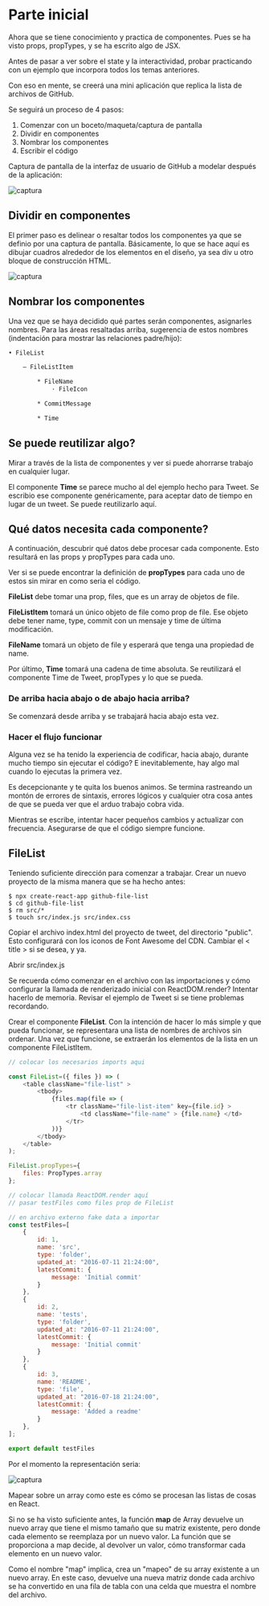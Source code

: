 # Parte inicial

Ahora que se tiene conocimiento y practica de componentes. Pues se ha visto props, propTypes, y se ha escrito algo de JSX.

Antes de pasar a ver sobre el state y la interactividad, probar practicando con un ejemplo que incorpora todos los temas anteriores.

Con eso en mente, se creerá una mini aplicación que replica la lista de archivos de GitHub.

Se seguirá un proceso de 4 pasos:

1. Comenzar con un boceto/maqueta/captura de pantalla
2. Dividir en componentes
3. Nombrar los componentes
4. Escribir el código

Captura de pantalla de la interfaz de usuario de GitHub a modelar después de la aplicación:

![captura](./img/captura.png)

## Dividir en componentes

El primer paso es delinear o resaltar todos los componentes ya que se definio por una captura de pantalla. Básicamente, lo que se hace aquí es dibujar cuadros alrededor de los elementos en el diseño, ya sea div u otro bloque de construcción HTML.

![captura](./img/captura2.png)

## Nombrar los componentes

Una vez que se haya decidido qué partes serán componentes, asignarles nombres. Para las áreas resaltadas arriba, sugerencia de estos nombres (indentación para mostrar las relaciones padre/hijo):

```html
• FileList

    – FileListItem

        * FileName
            · FileIcon

        * CommitMessage

        * Time
```

## Se puede reutilizar algo?

Mirar a través de la lista de componentes y ver si puede ahorrarse trabajo en cualquier lugar.

El componente **Time** se parece mucho al del ejemplo hecho para Tweet. Se escribio ese componente genéricamente, para aceptar dato de tiempo en lugar de un tweet. Se puede reutilizarlo aquí.

## Qué datos necesita cada componente?

A continuación, descubrir qué datos debe procesar cada componente. Esto resultará en las props y propTypes para cada uno.

Ver si se puede encontrar la definición de **propTypes** para cada uno de estos sin mirar en como seria el código.

**FileList** debe tomar una prop, files, que es un array de objetos de file.

**FileListItem** tomará un único objeto de file como prop de file. Ese objeto debe tener name, type, commit con un mensaje y time de última modificación.

**FileName** tomará un objeto de file y esperará que tenga una propiedad de name.

Por último, **Time** tomará una cadena de time absoluta. Se reutilizará el componente Time de Tweet, propTypes y lo que se pueda.

### De arriba hacia abajo o de abajo hacia arriba?

Se comenzará desde arriba y se trabajará hacia abajo esta vez.

### Hacer el flujo funcionar

Alguna vez se ha tenido la experiencia de codificar, hacia abajo, durante mucho tiempo sin ejecutar el código? E inevitablemente, hay algo mal cuando lo ejecutas la primera vez.

Es decepcionante y te quita los buenos animos. Se termina rastreando un montón de errores de sintaxis, errores lógicos y cualquier otra cosa antes de que se pueda ver que el arduo trabajo cobra vida.

Mientras se escribe, intentar hacer pequeños cambios y actualizar con frecuencia. Asegurarse de que el código siempre funcione.

## FileList

Teniendo suficiente dirección para comenzar a trabajar. Crear un nuevo proyecto de la misma manera que se ha hecho antes:

```shell
$ npx create-react-app github-file-list
$ cd github-file-list
$ rm src/*
$ touch src/index.js src/index.css
```

Copiar el archivo index.html del proyecto de tweet, del directorio "public". Esto configurará con los iconos de Font Awesome del CDN. Cambiar el < title > si se desea, y ya.

Abrir src/index.js

Se recuerda cómo comenzar en el archivo con las importaciones y cómo configurar la llamada de renderizado inicial con ReactDOM.render? Intentar hacerlo de memoria. Revisar el ejemplo de Tweet si se tiene problemas recordando.

Crear el componente **FileList**. Con la intención de hacer lo más simple y que pueda funcionar, se representara una lista de nombres de archivos sin ordenar. Una vez que funcione, se extraerán los elementos de la lista en un componente FileListItem.

```js
// colocar los necesarios imports aqui

const FileList=({ files }) => (
    <table className="file-list" >
        <tbody>
            {files.map(file => (
                <tr className="file-list-item" key={file.id} >
                    <td className="file-name" > {file.name} </td>
                </tr>
            ))}
        </tbody>
    </table>
);

FileList.propTypes={
    files: PropTypes.array
};

// colocar llamada ReactDOM.render aquí
// pasar testFiles como files prop de FileList

// en archivo externo fake data a importar
const testFiles=[
    {
        id: 1,
        name: 'src',
        type: 'folder',
        updated_at: "2016-07-11 21:24:00",
        latestCommit: {
            message: 'Initial commit'
        }
    },
    {
        id: 2,
        name: 'tests',
        type: 'folder',
        updated_at: "2016-07-11 21:24:00",
        latestCommit: {
            message: 'Initial commit'
        }
    },
    {
        id: 3,
        name: 'README',
        type: 'file',
        updated_at: "2016-07-18 21:24:00",
        latestCommit: {
            message: 'Added a readme'
        }
    },
];

export default testFiles
```

Por el momento la representación seria:

![captura](./img/captura3.png)

Mapear sobre un array como este es cómo se procesan las listas de cosas en React.

Si no se ha visto suficiente antes, la función **map** de Array devuelve un nuevo array que tiene el mismo tamaño que su matriz existente, pero donde cada elemento se reemplaza por un nuevo valor. La función que se proporciona a map decide, al devolver un valor, cómo transformar cada elemento en un nuevo valor.

Como el nombre "map" implica, crea un "mapeo" de su array existente a un nuevo array. En este caso, devuelve una nueva matriz donde cada archivo se ha convertido en una fila de tabla con una celda que muestra el nombre del archivo.
